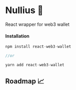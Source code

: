 # Nullius 👛

React wrapper for web3 wallet

#### Installation

```js
npm install react-web3-wallet

//or

yarn add react-web3-wallet
```

<!-- #### Usage

```js

```  -->

## Roadmap 📈
